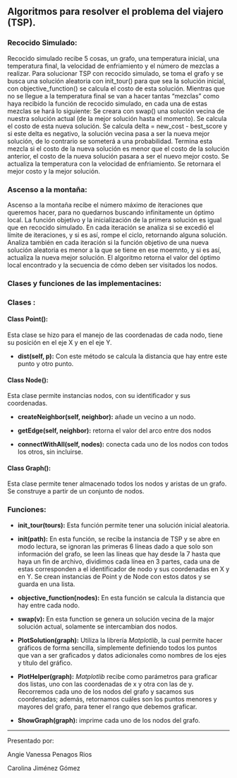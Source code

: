 ## Algoritmos para resolver el problema del viajero (TSP).

### Recocido Simulado:
Recocido simulado recibe 5 cosas, un grafo, una temperatura inicial, una temperatura final, la velocidad de enfriamiento y el número de mezclas a realizar.
Para solucionar TSP con recocido simulado, se toma el grafo y se busca una solución aleatoria con init_tour() para que sea la solución inicial, con  objective_function() se calcula el costo de esta solución.
Mientras que no se llegue a la temperatura final se van a hacer tantas “mezclas” como haya recibido la función de recocido simulado, en cada una de estas mezclas se hará lo siguiente:
Se creara con  swap() una solución vecina de nuestra solución actual (de la mejor solución hasta el momento).
Se calcula el costo de esta nueva solución.
Se calcula delta = new_cost - best_score y si este delta es negativo, la solución vecina pasa a ser la nueva mejor solución, de lo contrario se someterá a una probabilidad.
Termina esta mezcla si el costo de la nueva solución es menor que el costo de la solución anterior, el costo de la nueva solución pasara a ser el nuevo mejor costo.
Se actualiza la temperatura con la velocidad de enfriamiento.
Se retornara el mejor costo y la mejor solución.

### Ascenso a la montaña:
Ascenso a la montaña recibe el número máximo de iteraciones que queremos hacer, para no quedarnos buscando infinitamente un óptimo local. La función objetivo y la inicialización de la primera solución es igual que en recocido simulado. En cada iteración se analiza si se excedió el límite de iteraciones, y si es así, rompe el ciclo, retornando alguna solución. Analiza también en cada iteración si la función objetivo de una nueva solución aleatoria es menor a la que se tiene en ese moemnto, y si es así, actualiza la nueva mejor solución.
El algoritmo retorna el valor del óptimo local encontrado y la secuencia de cómo deben ser visitados los nodos.

### Clases y funciones de las implementacines:

### Clases :

#### Class Point():

Esta clase se hizo para el manejo de las coordenadas de cada nodo, tiene su posición en el eje X y en el eje Y.

- **dist(self, p):**  Con este método se calcula la distancia que hay entre este  punto y otro punto.

#### Class Node():

Esta clase permite instancias nodos, con su identificador y sus coordenadas.

- **createNeighbor(self, neighbor):** añade un vecino a un nodo.

- **getEdge(self, neighbor):** retorna el valor del arco entre dos nodos

- **connectWithAll(self, nodes):** conecta cada uno de los nodos con todos los otros, sin incluirse.

#### Class Graph():

Esta clase permite tener almacenado todos los nodos y aristas de un grafo. Se construye a partir de un conjunto de nodos.


### Funciones:

- **init_tour(tours):** Esta función permite tener una solución inicial aleatoria.

- **init(path):** En esta función, se recibe la instancia de TSP y se abre en modo lectura, se ignoran las primeras 6 líneas dado a que solo son información del grafo, se leen las líneas que hay desde la 7 hasta que haya un fin de archivo, dividimos cada línea en 3 partes,  cada una de estas corresponden a el identificador de nodo y sus coordenadas en X y en Y. Se crean instancias de Point y de Node con estos datos y se guarda en una lista.

- **objective_function(nodes):** En esta función se calcula la distancia que hay entre cada nodo.

- **swap(v):** En esta function se genera un solución vecina de la major solución actual, solamente se intercambian dos nodos.

- **PlotSolution(graph):** Utiliza la librería _Matplotlib_, la cual permite hacer gráficos de forma sencilla, simplemente definiendo todos los puntos que van a ser graficados y datos adicionales como nombres de los ejes y título del gráfico.

- **PlotHelper(graph):** _Matplotlib_ recibe como parámetros para graficar dos listas, uno con las coordenadas de x y otra con las de y. Recorremos cada uno de los nodos del grafo y sacamos sus coordenadas; además, retornamos cuáles son los puntos menores y mayores del grafo, para tener el rango que debemos graficar.

- **ShowGraph(graph):** imprime cada uno de los nodos del grafo.


____________________________________
Presentado por:

Angie Vanessa Penagos Rios

Carolina Jiménez Gómez
